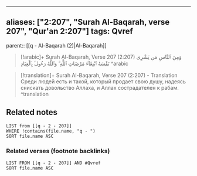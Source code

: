 
---
aliases: ["2:207", "Surah Al-Baqarah, verse 207", "Qur'an 2:207"]
tags: Qvref
---

parent:: [[q - Al-Baqarah (2)|Al-Baqarah]]

> [!arabic]+ Surah Al-Baqarah, Verse 207 (2:207)
> <span class="quran-arabic">وَمِنَ ٱلنَّاسِ مَن يَشْرِى نَفْسَهُ ٱبْتِغَآءَ مَرْضَاتِ ٱللَّهِ ۗ وَٱللَّهُ رَءُوفٌۢ بِٱلْعِبَادِ</span>
^arabic

> [!translation]+ Surah Al-Baqarah, Verse 207 (2:207) - Translation
> Среди людей есть и такой, который продает свою душу, надеясь снискать довольство Аллаха, и Аллах сострадателен к рабам.
^translation



## Related notes
```dataview
LIST from [[q - 2 - 207]]
WHERE !contains(file.name, "q - ")
SORT file.name ASC
```

### Related verses (footnote backlinks)
```dataview
LIST FROM [[q - 2 - 207]] AND #Qvref
SORT file.name ASC
```

